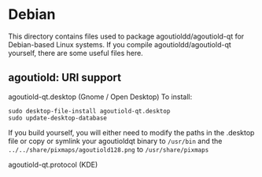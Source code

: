 
Debian
====================
This directory contains files used to package agoutioldd/agoutiold-qt
for Debian-based Linux systems. If you compile agoutioldd/agoutiold-qt yourself, there are some useful files here.

## agoutiold: URI support ##


agoutiold-qt.desktop  (Gnome / Open Desktop)
To install:

	sudo desktop-file-install agoutiold-qt.desktop
	sudo update-desktop-database

If you build yourself, you will either need to modify the paths in
the .desktop file or copy or symlink your agoutioldqt binary to `/usr/bin`
and the `../../share/pixmaps/agoutiold128.png` to `/usr/share/pixmaps`

agoutiold-qt.protocol (KDE)

